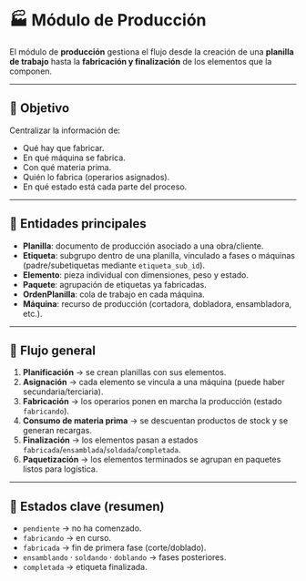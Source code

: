 # 🏭 Módulo de Producción

El módulo de **producción** gestiona el flujo desde la creación de una **planilla de trabajo** hasta la **fabricación y finalización** de los elementos que la componen.

---

## 🎯 Objetivo

Centralizar la información de:

-   Qué hay que fabricar.
-   En qué máquina se fabrica.
-   Con qué materia prima.
-   Quién lo fabrica (operarios asignados).
-   En qué estado está cada parte del proceso.

---

## 🧩 Entidades principales

-   **Planilla**: documento de producción asociado a una obra/cliente.
-   **Etiqueta**: subgrupo dentro de una planilla, vinculado a fases o máquinas (padre/subetiquetas mediante `etiqueta_sub_id`).
-   **Elemento**: pieza individual con dimensiones, peso y estado.
-   **Paquete**: agrupación de etiquetas ya fabricadas.
-   **OrdenPlanilla**: cola de trabajo en cada máquina.
-   **Máquina**: recurso de producción (cortadora, dobladora, ensambladora, etc.).

---

## 🔄 Flujo general

1. **Planificación** → se crean planillas con sus elementos.
2. **Asignación** → cada elemento se vincula a una máquina (puede haber secundaria/terciaria).
3. **Fabricación** → los operarios ponen en marcha la producción (estado `fabricando`).
4. **Consumo de materia prima** → se descuentan productos de stock y se generan recargas.
5. **Finalización** → los elementos pasan a estados `fabricada`/`ensamblada`/`soldada`/`completada`.
6. **Paquetización** → los elementos terminados se agrupan en paquetes listos para logística.

---

## 🚦 Estados clave (resumen)

-   `pendiente` → no ha comenzado.
-   `fabricando` → en curso.
-   `fabricada` → fin de primera fase (corte/doblado).
-   `ensamblando` · `soldando` · `doblando` → fases posteriores.
-   `completada` → etiqueta finalizada.
